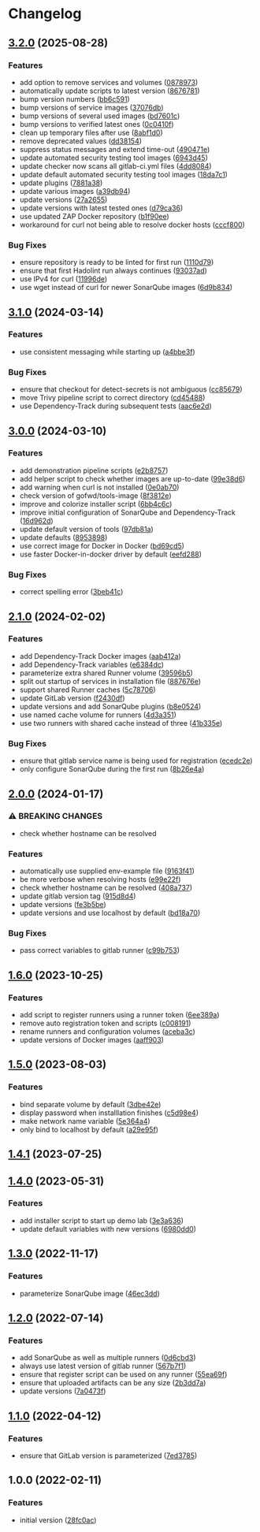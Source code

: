 # Changelog

## [3.2.0](https://github.com/PeterMosmans/gitlab-demolab/compare/3.1.0...3.2.0) (2025-08-28)


### Features

* add option to remove services and volumes ([0878973](https://github.com/PeterMosmans/gitlab-demolab/commit/087897353138ddb5b3064654f4b35cd73942e81e))
* automatically update scripts to latest version ([8676781](https://github.com/PeterMosmans/gitlab-demolab/commit/8676781605a4869618b2f989e36f358d22133d50))
* bump version numbers ([bb6c591](https://github.com/PeterMosmans/gitlab-demolab/commit/bb6c59178f22178b685afb6a7a6f3659449a9a6c))
* bump versions of service images ([37076db](https://github.com/PeterMosmans/gitlab-demolab/commit/37076db77616174da7b9d4c1626dc34b369a05ac))
* bump versions of several used images ([bd7601c](https://github.com/PeterMosmans/gitlab-demolab/commit/bd7601ca2dce3c27b57e8f86fad9821da93d9ba9))
* bump versions to verified latest ones ([0c0410f](https://github.com/PeterMosmans/gitlab-demolab/commit/0c0410f5015cfd4044228f3894f23dd90bc26a7c))
* clean up temporary files after use ([8abf1d0](https://github.com/PeterMosmans/gitlab-demolab/commit/8abf1d0bb47b1072787e8d23b8ce5fb6590a8a3e))
* remove deprecated values ([dd38154](https://github.com/PeterMosmans/gitlab-demolab/commit/dd38154d939ae7fa35236c234e99269318cb32a9))
* suppress status messages and extend time-out ([490471e](https://github.com/PeterMosmans/gitlab-demolab/commit/490471e6a2e9868eaac976978cc5c9a29159b378))
* update automated security testing tool images ([6943d45](https://github.com/PeterMosmans/gitlab-demolab/commit/6943d458d4395a8ebf269ff7db1362483e4a0354))
* update checker now scans all gitlab-ci.yml files ([4dd8084](https://github.com/PeterMosmans/gitlab-demolab/commit/4dd80843ad306f62c03618c4eb7e88a529c737c3))
* update default automated security testing tool images ([18da7c1](https://github.com/PeterMosmans/gitlab-demolab/commit/18da7c10176e639ebbc4c52bbd691415e3c1a038))
* update plugins ([7881a38](https://github.com/PeterMosmans/gitlab-demolab/commit/7881a38d74bc0a29e4cfb1ba02ed2cae9e4031d0))
* update various images ([a39db94](https://github.com/PeterMosmans/gitlab-demolab/commit/a39db946db6f3ec6695b4a93d90abebc82b0de17))
* update versions ([27a2655](https://github.com/PeterMosmans/gitlab-demolab/commit/27a2655a13ae978b085f33843a21255fac23c010))
* update versions with latest tested ones ([d79ca36](https://github.com/PeterMosmans/gitlab-demolab/commit/d79ca36a4a38bd11f68e9e28f7cf1a2d4d231550))
* use updated ZAP Docker repository ([b1f90ee](https://github.com/PeterMosmans/gitlab-demolab/commit/b1f90ee318246169cb254683c965bca59e4605d8))
* workaround for curl not being able to resolve docker hosts ([cccf800](https://github.com/PeterMosmans/gitlab-demolab/commit/cccf8002517df6d09713099e1bb3fd62a9e999ff))


### Bug Fixes

* ensure repository is ready to be linted for first run ([1110d79](https://github.com/PeterMosmans/gitlab-demolab/commit/1110d796e529d908e00ed8bc92d24891002a8da1))
* ensure that first Hadolint run always continues ([93037ad](https://github.com/PeterMosmans/gitlab-demolab/commit/93037ad5b390e11a1697de893e626caa017c4d93))
* use IPv4 for curl ([11996de](https://github.com/PeterMosmans/gitlab-demolab/commit/11996dea938110fffe2bae28856057d67de462be))
* use wget instead of curl for newer SonarQube images ([6d9b834](https://github.com/PeterMosmans/gitlab-demolab/commit/6d9b8341321ca33bb1a504fbc8c8c7d8bbaa60c7))

## [3.1.0](https://github.com/PeterMosmans/gitlab-demolab/compare/3.0.0...3.1.0) (2024-03-14)


### Features

* use consistent messaging while starting up ([a4bbe3f](https://github.com/PeterMosmans/gitlab-demolab/commit/a4bbe3f0dbee15d87d0faa6503635e69e637d3ac))


### Bug Fixes

* ensure that checkout for detect-secrets is not ambiguous ([cc85679](https://github.com/PeterMosmans/gitlab-demolab/commit/cc8567998ccc0b034216280012fee324f2a79ebb))
* move Trivy pipeline script to correct directory ([cd45488](https://github.com/PeterMosmans/gitlab-demolab/commit/cd45488b26dc72ea1ed29f103e70e47c2063264b))
* use Dependency-Track during subsequent tests ([aac6e2d](https://github.com/PeterMosmans/gitlab-demolab/commit/aac6e2da3dc911db8aa553c0a86b451c1e5dd8b1))

## [3.0.0](https://github.com/PeterMosmans/gitlab-demolab/compare/2.1.0...3.0.0) (2024-03-10)


### Features

* add demonstration pipeline scripts ([e2b8757](https://github.com/PeterMosmans/gitlab-demolab/commit/e2b8757625491123b3d5144b06ae5dfc9889e88a))
* add helper script to check whether images are up-to-date ([99e38d6](https://github.com/PeterMosmans/gitlab-demolab/commit/99e38d649c2cbd13fa38ef884d9772fbfbfd85d9))
* add warning when curl is not installed ([0e0ab70](https://github.com/PeterMosmans/gitlab-demolab/commit/0e0ab708f1ead9c792dc348018d1a3944c5d2e04))
* check version of gofwd/tools-image ([8f3812e](https://github.com/PeterMosmans/gitlab-demolab/commit/8f3812e34efe5640f18a3e6c08d3697e70f66e4c))
* improve and colorize installer script ([6bb4c6c](https://github.com/PeterMosmans/gitlab-demolab/commit/6bb4c6c5143fc0a2dcbfe54e02d1815244ac2938))
* improve initial configuration of SonarQube and Dependency-Track ([16d962d](https://github.com/PeterMosmans/gitlab-demolab/commit/16d962d0dc7ddbcd1c95c4476a53182929a6aa8e))
* update default version of tools ([97db81a](https://github.com/PeterMosmans/gitlab-demolab/commit/97db81a97f9116835cc69bef8e19efa661ed24eb))
* update defaults ([8953898](https://github.com/PeterMosmans/gitlab-demolab/commit/895389870dd526910ee11dcdb7ddfd19906cc9ed))
* use correct image for Docker in Docker ([bd69cd5](https://github.com/PeterMosmans/gitlab-demolab/commit/bd69cd5e8af7517f4293350d25ed02d24dba9e87))
* use faster Docker-in-docker driver by default ([eefd288](https://github.com/PeterMosmans/gitlab-demolab/commit/eefd288b32688a95d649f636e6163702b8be1590))


### Bug Fixes

* correct spelling error ([3beb41c](https://github.com/PeterMosmans/gitlab-demolab/commit/3beb41cb318165dba2baefbefb479ff95f786bd2))

## [2.1.0](https://github.com/PeterMosmans/gitlab-demolab/compare/2.0.0...2.1.0) (2024-02-02)


### Features

* add Dependency-Track Docker images ([aab412a](https://github.com/PeterMosmans/gitlab-demolab/commit/aab412a898bf3d4ccc575a3b2305162075f64496))
* add Dependency-Track variables ([e6384dc](https://github.com/PeterMosmans/gitlab-demolab/commit/e6384dcca37e56bd2f827122d338b26644987b56))
* parameterize extra shared Runner volume ([39596b5](https://github.com/PeterMosmans/gitlab-demolab/commit/39596b52e06baf1499be7735b718cc597c2f98e6))
* split out startup of services in installation file ([887676e](https://github.com/PeterMosmans/gitlab-demolab/commit/887676e072149e3d26ba52258e4b9e6aea1da45d))
* support shared Runner caches ([5c78706](https://github.com/PeterMosmans/gitlab-demolab/commit/5c78706f05c1d7decd1730f3c6b71a5862e6ad60))
* update GitLab version ([f2430df](https://github.com/PeterMosmans/gitlab-demolab/commit/f2430dfa9d0a1e233362e526012966072c0ebc59))
* update versions and add SonarQube plugins ([b8e0524](https://github.com/PeterMosmans/gitlab-demolab/commit/b8e0524a9f325f808f2402f065ac716afdce93aa))
* use named cache volume for runners ([4d3a351](https://github.com/PeterMosmans/gitlab-demolab/commit/4d3a351ff371a31e0686507210b27cc878aaa19a))
* use two runners with shared cache instead of three ([41b335e](https://github.com/PeterMosmans/gitlab-demolab/commit/41b335e3ab59ae481f6a7b0745afa84f90720837))


### Bug Fixes

* ensure that gitlab service name is being used for registration ([ecedc2e](https://github.com/PeterMosmans/gitlab-demolab/commit/ecedc2ed893d678962542ce5971275b8bb3edb7f))
* only configure SonarQube during the first run ([8b26e4a](https://github.com/PeterMosmans/gitlab-demolab/commit/8b26e4a9308647114c72abc1bc1a01f8862adcc3))

## [2.0.0](https://github.com/PeterMosmans/gitlab-demolab/compare/1.6.0...2.0.0) (2024-01-17)


### ⚠ BREAKING CHANGES

* check whether hostname can be resolved

### Features

* automatically use supplied env-example file ([9163f41](https://github.com/PeterMosmans/gitlab-demolab/commit/9163f41b5698d15dcdb13f57f4ead3acacaff8ae))
* be more verbose when resolving hosts ([e99e22f](https://github.com/PeterMosmans/gitlab-demolab/commit/e99e22fe73e807a01281f45e9a221cca2fc4999a))
* check whether hostname can be resolved ([408a737](https://github.com/PeterMosmans/gitlab-demolab/commit/408a737000196cd653204d4ea8342fead1a5fc72))
* update gitlab version tag ([915d8d4](https://github.com/PeterMosmans/gitlab-demolab/commit/915d8d4caf5fd99c30ca48c8725079559f59e56a))
* update versions ([fe3b5be](https://github.com/PeterMosmans/gitlab-demolab/commit/fe3b5be03f2d3c213e011b238d1ef4a5abf5cb72))
* update versions and use localhost by default ([bd18a70](https://github.com/PeterMosmans/gitlab-demolab/commit/bd18a708171360920587c8df8b04877a9d5d95b4))


### Bug Fixes

* pass correct variables to gitlab runner ([c99b753](https://github.com/PeterMosmans/gitlab-demolab/commit/c99b75398c9f9ded64af956f6a153d342a3cc483))

## [1.6.0](https://git.go-forward.net/PeterMosmans/gitlab-demolab/-/compare/1.5.0...1.6.0) (2023-10-25)


### Features

* add script to register runners using a runner token ([6ee389a](https://git.go-forward.net/PeterMosmans/gitlab-demolab/-/commit/6ee389a1cc051c845f832bc49640be699081c849))
* remove auto registration token and scripts ([c008191](https://git.go-forward.net/PeterMosmans/gitlab-demolab/-/commit/c00819149c3307e8399214e311d3900b005f16da))
* rename runners and configuration volumes ([aceba3c](https://git.go-forward.net/PeterMosmans/gitlab-demolab/-/commit/aceba3cd2ad487f43f721ebdb74e0cfe493ad3c2))
* update versions of Docker images ([aaff903](https://git.go-forward.net/PeterMosmans/gitlab-demolab/-/commit/aaff9035429fe091363f1314d86e6e0184dc1772))

## [1.5.0](https://git.go-forward.net/PeterMosmans/gitlab-demolab/-/compare/1.4.1...1.5.0) (2023-08-03)


### Features

* bind separate volume by default ([3dbe42e](https://git.go-forward.net/PeterMosmans/gitlab-demolab/-/commit/3dbe42ecf69f42b0d377ded8e66676ba4372ffc9))
* display password when installlation finishes ([c5d98e4](https://git.go-forward.net/PeterMosmans/gitlab-demolab/-/commit/c5d98e4e49a073ca26970b1fe342c0a63c8e131f))
* make network name variable ([5e364a4](https://git.go-forward.net/PeterMosmans/gitlab-demolab/-/commit/5e364a4375e1ed519ac8ffb1dc5de10cb08237cc))
* only bind to localhost by default ([a29e95f](https://git.go-forward.net/PeterMosmans/gitlab-demolab/-/commit/a29e95fe69cb7c122ed398b2830bc9783d202e29))

## [1.4.1](https://github.com/PeterMosmans/gitlab-demolab/compare/1.4.0...1.4.1) (2023-07-25)

## [1.4.0](https://github.com/PeterMosmans/gitlab-demolab/compare/1.3.0...1.4.0) (2023-05-31)

### Features

* add installer script to start up demo lab ([3e3a636](https://github.com/PeterMosmans/gitlab-demolab/commit/3e3a636243d90bb29a276735fa169521906e94a4))
* update default variables with new versions ([6980dd0](https://github.com/PeterMosmans/gitlab-demolab/commit/6980dd054469578b87dabcca07b4a0aa7d104feb))

## [1.3.0](https://git.go-forward.net/PeterMosmans/gitlab-demolab/-/compare/1.2.0...1.3.0) (2022-11-17)

### Features

- parameterize SonarQube image
  ([46ec3dd](https://git.go-forward.net/PeterMosmans/gitlab-demolab/-/commit/46ec3dd415f9840a965174598b644994db25ec7d))

## [1.2.0](https://git.go-forward.net/PeterMosmans/gitlab-demolab/-/compare/1.1.0...1.2.0) (2022-07-14)

### Features

- add SonarQube as well as multiple runners
  ([0d6cbd3](https://git.go-forward.net/PeterMosmans/gitlab-demolab/-/commit/0d6cbd3ca6d77f4f8e5a7f661f82cf66250fb74e))
- always use latest version of gitlab runner
  ([567b7f1](https://git.go-forward.net/PeterMosmans/gitlab-demolab/-/commit/567b7f1398d6682f92827a7059fac7fb333438d4))
- ensure that register script can be used on any runner
  ([55ea69f](https://git.go-forward.net/PeterMosmans/gitlab-demolab/-/commit/55ea69fd2039cb3d08f7e7f6c3ca1de196becaa3))
- ensure that uploaded artifacts can be any size
  ([2b3dd7a](https://git.go-forward.net/PeterMosmans/gitlab-demolab/-/commit/2b3dd7ada12d8c5f55da32aaf2522418021c622b))
- update versions
  ([7a0473f](https://git.go-forward.net/PeterMosmans/gitlab-demolab/-/commit/7a0473faf6bcca966925f5f452cb6e62309a9c39))

## [1.1.0](https://github.com/PeterMosmans/gitlab-demolab/compare/1.0.0...1.1.0) (2022-04-12)

### Features

- ensure that GitLab version is parameterized
  ([7ed3785](https://github.com/PeterMosmans/gitlab-demolab/commit/7ed3785a5d97b57f3625cae1cd8c7e3bebddb0b7))

## 1.0.0 (2022-02-11)

### Features

- initial version
  ([28fc0ac](https://github.com/PeterMosmans/gitlab-demolab/commit/28fc0acadf3d0766b8b822e3ebf986532a29c386))

